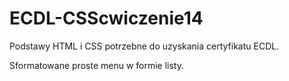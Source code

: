 # ECDL-CSScwiczenie14
Podstawy HTML i CSS potrzebne do uzyskania certyfikatu ECDL.

Sformatowane proste menu w formie listy.
